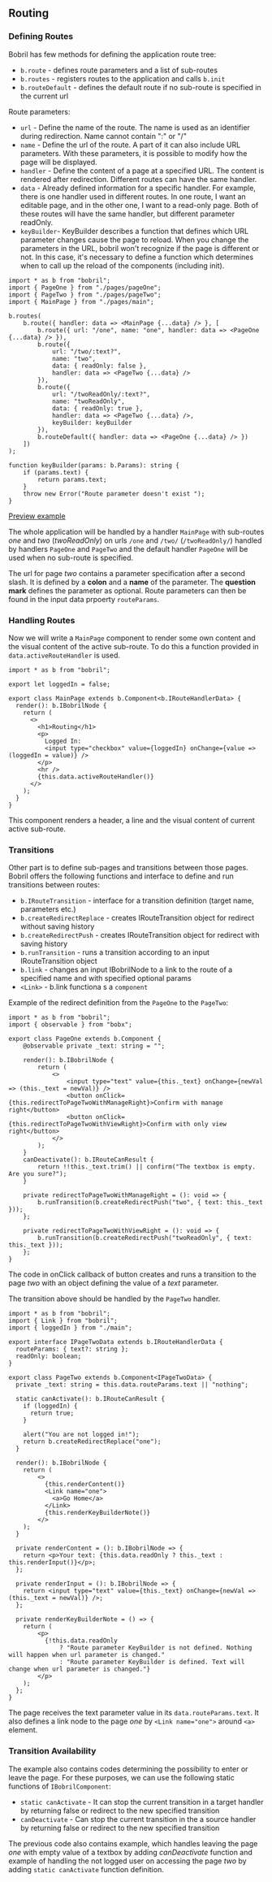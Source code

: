 ## Routing

### Defining Routes

Bobril has few methods for defining the application route tree:

- `b.route` - defines route parameters and a list of sub-routes
- `b.routes` - registers routes to the application and calls `b.init`
- `b.routeDefault` - defines the default route if no sub-route is specified in the current url

Route parameters:

- `url` - Define the name of the route. The name is used as an identifier during redirection. Name cannot contain ":" or "/"
- `name` - Define the url of the route. A part of it can also include URL parameters. With these parameters, it is possible to modify how the page will be displayed.
- `handler` - Define the content of a page at a specified URL. The content is rendered after redirection. Different routes can have the same handler.
- `data` - Already defined information for a specific handler. For example, there is one handler used in different routes. In one route, I want an editable page, and in the other one, I want to a read-only page. Both of these routes will have the same handler, but different parameter readOnly.
- `keyBuilder`- KeyBuilder describes a function that defines which URL parameter changes cause the page to reload. When you change the parameters in the URL, bobril won't recognize if the page is different or not. In this case, it's necessary to define a function which determines when to call up the reload of the components (including init).

<!-- # from-file: ../../examples/routing/index.tsx -->

```tsx
import * as b from "bobril";
import { PageOne } from "./pages/pageOne";
import { PageTwo } from "./pages/pageTwo";
import { MainPage } from "./pages/main";

b.routes(
    b.route({ handler: data => <MainPage {...data} /> }, [
        b.route({ url: "/one", name: "one", handler: data => <PageOne {...data} /> }),
        b.route({
            url: "/two/:text?",
            name: "two",
            data: { readOnly: false },
            handler: data => <PageTwo {...data} />
        }),
        b.route({
            url: "/twoReadOnly/:text?",
            name: "twoReadOnly",
            data: { readOnly: true },
            handler: data => <PageTwo {...data} />,
            keyBuilder: keyBuilder
        }),
        b.routeDefault({ handler: data => <PageOne {...data} /> })
    ])
);

function keyBuilder(params: b.Params): string {
    if (params.text) {
        return params.text;
    }
    throw new Error("Route parameter doesn't exist ");
}

```

[Preview example](../../examples/routing/dist/index.html)

The whole application will be handled by a handler `MainPage` with sub-routes _one_ and _two_ (_twoReadOnly_) on urls `/one` and `/two/` (`/twoReadOnly/`)  handled by handlers `PageOne` and `PageTwo` and the default handler `PageOne` will be used when no sub-route is specified.

The url for page _two_ contains a parameter specification after a second slash. It is defined by a **colon** and a **name** of the parameter. The **question mark** defines the parameter as optional. Route parameters can then be found in the input data prpoerty `routeParams`.



### Handling Routes

Now we will write a `MainPage` component to render some own content and the visual content of the active sub-route. To do this a function provided in `data.activeRouteHandler` is used.

<!-- # from-file: ../../examples/routing/pages/main.tsx -->

```tsx
import * as b from "bobril";

export let loggedIn = false;

export class MainPage extends b.Component<b.IRouteHandlerData> {
  render(): b.IBobrilNode {
    return (
      <>
        <h1>Routing</h1>
        <p>
          Logged In:
          <input type="checkbox" value={loggedIn} onChange={value => (loggedIn = value)} />
        </p>
        <hr />
        {this.data.activeRouteHandler()}
      </>
    );
  }
}

```

This component renders a header, a line and the visual content of current active sub-route.

### Transitions

Other part is to define sub-pages and transitions between those pages. Bobril offers the following functions and interface to define and run transitions between routes:

- `b.IRouteTransition` - interface for a transition definition (target name, parameters etc.)
- `b.createRedirectReplace` - creates IRouteTransition object for redirect without saving history
- `b.createRedirectPush` - creates IRouteTransition object for redirect with saving history
- `b.runTransition` - runs a transition according to an input IRouteTransition object
- `b.link` - changes an input IBobrilNode to a link to the route of a specified name and with specified optional params
- `<Link>` - b.link functiona s a `component`

Example of the redirect definition from the `PageOne` to the `PageTwo`:

<!-- # from-file: ../../examples/routing/pages/pageOne.tsx -->

```tsx
import * as b from "bobril";
import { observable } from "bobx";

export class PageOne extends b.Component {
    @observable private _text: string = "";

    render(): b.IBobrilNode {
        return (
            <>
                <input type="text" value={this._text} onChange={newVal => (this._text = newVal)} />
                <button onClick={this.redirectToPageTwoWithManageRight}>Confirm with manage right</button>
                <button onClick={this.redirectToPageTwoWithViewRight}>Confirm with only view right</button>
            </>
        );
    }
    canDeactivate(): b.IRouteCanResult {
        return !!this._text.trim() || confirm("The textbox is empty. Are you sure?");
    }

    private redirectToPageTwoWithManageRight = (): void => {
        b.runTransition(b.createRedirectPush("two", { text: this._text }));
    };

    private redirectToPageTwoWithViewRight = (): void => {
        b.runTransition(b.createRedirectPush("twoReadOnly", { text: this._text }));
    };
}

```

The code in onClick callback of button creates and runs a transition to the page _two_ with an object defining the value of a _text_ parameter.

The transition above should be handled by the `PageTwo` handler.

<!-- # from-file: ../../examples/routing/pages/pageTwo.tsx -->

```tsx
import * as b from "bobril";
import { Link } from "bobril";
import { loggedIn } from "./main";

export interface IPageTwoData extends b.IRouteHandlerData {
  routeParams: { text?: string };
  readOnly: boolean;
}

export class PageTwo extends b.Component<IPageTwoData> {
  private _text: string = this.data.routeParams.text || "nothing";

  static canActivate(): b.IRouteCanResult {
    if (loggedIn) {
      return true;
    }

    alert("You are not logged in!");
    return b.createRedirectReplace("one");
  }

  render(): b.IBobrilNode {
    return (
        <>
          {this.renderContent()}
          <Link name="one">
            <a>Go Home</a>
          </Link>
          {this.renderKeyBuilderNote()}
        </>
    );
  }

  private renderContent = (): b.IBobrilNode => {
    return <p>Your text: {this.data.readOnly ? this._text : this.renderInput()}</p>;
  };

  private renderInput = (): b.IBobrilNode => {
    return <input type="text" value={this._text} onChange={newVal => (this._text = newVal)} />;
  };

  private renderKeyBuilderNote = () => {
    return (
        <p>
          {!this.data.readOnly
              ? "Route parameter KeyBuilder is not defined. Nothing will happen when url parameter is changed."
              : "Route parameter KeyBuilder is defined. Text will change when url parameter is changed."}
        </p>
    );
  };
}

```

The page receives the text parameter value in its `data.routeParams.text`. It also defines a link node to the page _one_ by `<Link name="one">` around `<a>` element.

### Transition Availability

The example also contains codes determining the possibility to enter or leave the page. For these purposes, we can use the following static functions of `IBobrilComponent`:

- `static canActivate` - It can stop the current transition in a target handler by returning false or redirect to the new specified transition
- `canDeactivate` - Can stop the current transition in the a source handler by returning false or redirect to the new specified transition

The previous code also contains example, which handles leaving the page _one_ with empty value of a textbox by adding _canDeactivate_ function and example of handling the not logged user on accessing the page _two_ by adding `static canActivate` function definition.
